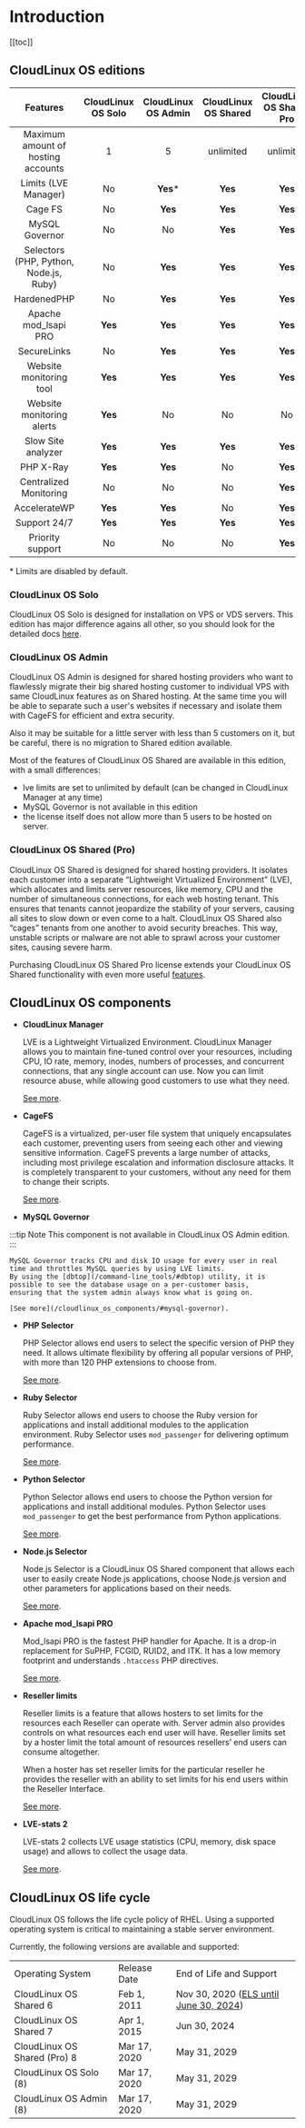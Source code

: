 # Introduction

[[toc]]

## CloudLinux OS editions

|**Features**|**CloudLinux OS Solo**|**CloudLinux OS Admin**|**CloudLinux OS Shared**|**CloudLinux OS Shared Pro**|
|:-:|:-:|:-:|:-:|:-:|
|Maximum amount of hosting accounts|1|5|unlimited|unlimited|
|Limits (LVE Manager)|No|**Yes***|**Yes**|**Yes**|
|Cage FS|No|**Yes**|**Yes**|**Yes**|
|MySQL Governor|No|No|**Yes**|**Yes**|
|Selectors (PHP, Python, Node.js, Ruby)|No|**Yes**|**Yes**|**Yes**|
|HardenedPHP|No|**Yes**|**Yes**|**Yes**|
|Apache mod_lsapi PRO|**Yes**|**Yes**|**Yes**|**Yes**|
|SecureLinks|No|**Yes**|**Yes**|**Yes**|
|Website monitoring tool|**Yes**|**Yes**|**Yes**|**Yes**|
|Website monitoring alerts|**Yes**|No|No|No|
|Slow Site analyzer|**Yes**|**Yes**|**Yes**|**Yes**|
|PHP X-Ray|**Yes**|**Yes**|No|**Yes**|
|Centralized Monitoring|No|No|No|**Yes**|
|AccelerateWP|**Yes**|**Yes**|No|**Yes**|
|Support 24/7|**Yes**|**Yes**|**Yes**|**Yes**|
|Priority support|No|No|No|**Yes**|

\* Limits are disabled by default.

### CloudLinux OS Solo
CloudLinux OS Solo is designed for installation on VPS or VDS servers. 
This edition has major difference agains all other, so you should look for the detailed docs 
[here](https://docs.solo.cloudlinux.com/introduction/).


### CloudLinux OS Admin

CloudLinux OS Admin is designed for shared hosting providers who want to flawlessly migrate their 
big shared hosting customer to individual VPS with same CloudLinux features as on Shared hosting. 
At the same time you will be able to separate such a user's websites if necessary and isolate them 
with CageFS for efficient and extra security.

Also it may be suitable for a little server with less than 5 customers on it, but be careful, 
there is no migration to Shared edition available.

Most of the features of CloudLinux OS Shared are available in this edition, with a small differences:

- lve limits are set to unlimited by default (can be changed in CloudLinux Manager at any time)
- MySQL Governor is not available in this edition
- the license itself does not allow more than 5 users to be hosted on server.

### CloudLinux OS Shared (Pro)

CloudLinux OS Shared is designed for shared hosting providers. 
It isolates each customer into a separate “Lightweight Virtualized Environment” (LVE), 
which allocates and limits server resources, like memory, CPU and the number of simultaneous connections, 
for each web hosting tenant. This ensures that tenants cannot jeopardize the stability of your servers, 
causing all sites to slow down or even come to a halt. CloudLinux OS Shared also “cages” tenants from one another 
to avoid security breaches. This way, unstable scripts or malware are not able to sprawl across your customer sites, 
causing severe harm.

Purchasing CloudLinux OS Shared Pro license extends your CloudLinux OS Shared 
functionality with even more useful [features](/cloudlinux-os-plus/). 


## CloudLinux OS components

* **CloudLinux Manager**

  LVE is a Lightweight Virtualized Environment.
  CloudLinux Manager allows you to maintain fine-tuned control over your resources, 
  including CPU, IO rate, memory, inodes, numbers of processes, and concurrent connections, 
  that any single account can use. Now you can limit resource abuse, while allowing good customers to use what they need.

  [See more](/lve_manager/).

* **CageFS**

    CageFS is a virtualized, per-user file system that uniquely encapsulates each customer, 
    preventing users from seeing each other and viewing sensitive information. CageFS prevents a large number of attacks, 
    including most privilege escalation and information disclosure attacks. It is completely transparent to your customers, 
    without any need for them to change their scripts.

    [See more](/cloudlinux_os_components/#cagefs).
* **MySQL Governor**

:::tip Note
This component is not available in CloudLinux OS Admin edition.
:::

    MySQL Governor tracks CPU and disk IO usage for every user in real time and throttles MySQL queries by using LVE limits. 
    By using the [dbtop](/command-line_tools/#dbtop) utility, it is possible to see the database usage on a per-customer basis, 
    ensuring that the system admin always know what is going on.

    [See more](/cloudlinux_os_components/#mysql-governor).
* **PHP Selector**

    PHP Selector allows end users to select the specific version of PHP they need. It allows ultimate flexibility by offering all 
    popular versions of PHP, with more than 120 PHP extensions to choose from.

    [See more](/cloudlinux_os_components/#php-selector).
* **Ruby Selector**

    Ruby Selector allows end users to choose the Ruby version for applications and install additional modules 
    to the application environment. Ruby Selector uses `mod_passenger` for delivering optimum performance.

    [See more](/cloudlinux_os_components/#ruby-selector).
* **Python Selector**

    Python Selector allows end users to choose the Python version for applications and install additional modules. 
    Python Selector uses `mod_passenger` to get the best performance from Python applications.

    [See more](/cloudlinux_os_components/#python-selector).
* <span class="notranslate"> **Node.js Selector** </span>

    Node.js Selector is a CloudLinux OS Shared component that allows each user to easily create Node.js applications, 
    choose Node.js version and other parameters for applications based on their needs.

    [See more](/cloudlinux_os_components/#node-js-selector).
* **Apache mod_lsapi PRO**

    Mod_lsapi PRO is the fastest PHP handler for Apache. It is a drop-in replacement for SuPHP, FCGID, RUID2, and ITK. 
    It has a low memory footprint and understands `.htaccess` PHP directives.

    [See more](/cloudlinux_os_components/#apache-mod-lsapi-pro).
* **Reseller limits**

    Reseller limits is a feature that allows hosters to set limits for the resources each Reseller can operate with. 
    Server admin also provides controls on what resources each end user will have. Reseller limits set by a hoster 
    limit the total amount of resources resellers’ end users can consume altogether.

    When a hoster has set reseller limits for the particular reseller he provides the reseller with an ability to 
    set limits for his end users within the Reseller Interface.

    [See more](/cloudlinux_os_components/#reseller-limits).
* <span class="notranslate"> **LVE-stats 2** </span>

    <span class="notranslate"> LVE-stats 2 </span> collects LVE usage statistics (CPU, memory, disk space usage) 
   and allows to collect the usage data.

    [See more](/cloudlinux_os_components/#lve-stats-2).



## CloudLinux OS life cycle

CloudLinux OS follows the life cycle policy of RHEL. 
Using a supported operating system is critical to maintaining a stable server environment.

Currently, the following versions are available and supported:

| |  | |
|-|--|-|
|Operating System | Release Date| End of Life and Support|
|CloudLinux OS Shared 6 | Feb 1, 2011 | Nov 30, 2020 ([ELS until June 30, 2024](https://docs.cln.cloudlinux.com/billing/#cloudlinux-os-6-extended-lifecycle-support)) |
|CloudLinux OS Shared 7 | Apr 1, 2015 | Jun 30, 2024 |
|CloudLinux OS Shared (Pro) 8 | Mar 17, 2020 | May 31, 2029 |
|CloudLinux OS Solo (8) | Mar 17, 2020 | May 31, 2029 |
|CloudLinux OS Admin (8) | Mar 17, 2020 | May 31, 2029 |
